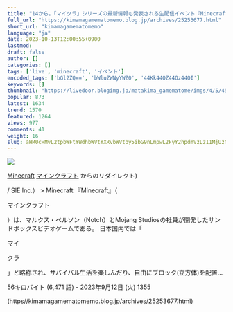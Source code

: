 ```yaml
---
title: "14から。「マイクラ」シリーズの最新情報も発表される生配信イベント『Minecraft Live 2023』10"
full_url: "https://kimamagamematomemo.blog.jp/archives/25253677.html"
short_url: "kimamagamematomemo"
language: "ja"
date: 2023-10-13T12:00:55+0900
lastmod: 
draft: false
author: []
categories: []
tags: ['live', 'minecraft', 'イベント']
encoded_tags: ['bGl2ZQ==', 'bWluZWNyYWZ0', '44Kk44OZ44Oz44OI']
keywords: []
thumbnail: "https://livedoor.blogimg.jp/matakima_gamematome/imgs/4/5/45b5364e.jpg"
popular: 873
latest: 1634
trend: 1570
featured: 1264
views: 977
comments: 41
weight: 16
slug: aHR0cHMvL2tpbWFtYWdhbWVtYXRvbWVtby5ibG9nLmpwL2FyY2hpdmVzLzI1MjUzNjc3Lmh0bWw=
---
```


![](https://livedoor.blogimg.jp/matakima_gamematome/imgs/4/5/45b5364e.jpg)

<div><a target='_blank' href='https//ja.wikipedia.org/wiki/Minecraft' title='Minecraft'>Minecraft</a> <span class='searchalttitle'><a></a><span><a target='_blank' href='https//ja.wikipedia.org/wiki/%E3%83%9E%E3%82%A4%E3%83%B3%E3%82%AF%E3%83%A9%E3%83%95%E3%83%88' class='mw-redirect' title='マインクラフト'><span>マインクラフト</span></a> からのリダイレクト)</span></span><p class='searchresult'>/ SIE Inc.） > Minecraft 『Minecraft』（<p>マインクラフト</p>）は、マルクス・ペルソン（Notch）とMojang Studiosの社員が開発したサンドボックスビデオゲームである。 日本国内では「<p>マイ</p><p>クラ</p>」と略称され、サバイバル生活を楽しんだり、自由にブロック(立方体)を配置…</p> <p class='mw-search-result-data'>56キロバイト (6,471 語) - 2023年9月12日 (火) 1355</p></div>

(https//kimamagamematomemo.blog.jp/archives/25253677.html)
